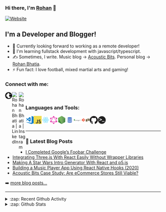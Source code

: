 ### Hi there, I'm [Rohan][website] 👋

[![Website](https://img.shields.io/website?label=therohanbhatia.com&style=for-the-badge&url=https%3A%2F%2Ftherohanbhatia.com)](https://therohanbhatia.com)

## I'm a Developer and Blogger!

- 🔭 Currently looking forward to working as a remote developer!
- 🌱 I'm learning fullstack development with javascript/typescript.
- ✍ Sometimes, I write. Music blog -> [Acoustic Bits][acousticbits]. Personal blog -> [Rohan Bhatia][website]. 
- ⚡ Fun fact: I love football, mixed martial arts and gaming!

### Connect with me:

[<img align="left" alt="therohanbhatia.com" width="22px" src="https://raw.githubusercontent.com/iconic/open-iconic/master/svg/globe.svg" />][website]
[<img align="left" alt="Rohan Bhatia | LinkedIn" width="22px" src="https://cdn.jsdelivr.net/npm/simple-icons@v3/icons/linkedin.svg" />][linkedin]
[<img align="left" alt="Rohan Bhatia | Instagram" width="22px" src="https://cdn.jsdelivr.net/npm/simple-icons@v3/icons/instagram.svg" />][instagram]

<br />

### Languages and Tools:

<img align="left" alt="Visual Studio Code" width="26px" src="https://raw.githubusercontent.com/github/explore/80688e429a7d4ef2fca1e82350fe8e3517d3494d/topics/visual-studio-code/visual-studio-code.png" />
<img align="left" alt="JavaScript" width="26px" src="https://raw.githubusercontent.com/github/explore/80688e429a7d4ef2fca1e82350fe8e3517d3494d/topics/javascript/javascript.png" />
<img align="left" alt="React" width="26px" src="https://raw.githubusercontent.com/github/explore/80688e429a7d4ef2fca1e82350fe8e3517d3494d/topics/react/react.png" />
<img align="left" alt="GraphQL" width="26px" src="https://raw.githubusercontent.com/github/explore/80688e429a7d4ef2fca1e82350fe8e3517d3494d/topics/graphql/graphql.png" />
<img align="left" alt="Node.js" width="26px" src="https://raw.githubusercontent.com/github/explore/80688e429a7d4ef2fca1e82350fe8e3517d3494d/topics/nodejs/nodejs.png" />
<img align="left" alt="SQL" width="26px" src="https://raw.githubusercontent.com/github/explore/80688e429a7d4ef2fca1e82350fe8e3517d3494d/topics/sql/sql.png" />
<img align="left" alt="MongoDB" width="26px" src="https://raw.githubusercontent.com/github/explore/80688e429a7d4ef2fca1e82350fe8e3517d3494d/topics/mongodb/mongodb.png" />
<img align="left" alt="Git" width="26px" src="https://raw.githubusercontent.com/github/explore/80688e429a7d4ef2fca1e82350fe8e3517d3494d/topics/git/git.png" />
<img align="left" alt="GitHub" width="26px" src="https://raw.githubusercontent.com/github/explore/78df643247d429f6cc873026c0622819ad797942/topics/github/github.png" />
<img align="left" alt="Terminal" width="26px" src="https://raw.githubusercontent.com/github/explore/80688e429a7d4ef2fca1e82350fe8e3517d3494d/topics/terminal/terminal.png" />
<br />
<br />

---

### 📕 Latest Blog Posts

<!-- BLOG-POST-LIST:START -->
- [I Completed Google’s Foobar Challenge](https://therohanbhatia.com/blog/completed-the-google-foobar-challenge/)
- [Integrating Three.js With React Easily Without Wrapper Libraries](https://therohanbhatia.com/blog/integrating-three-js-with-react/)
- [Making A Star Wars Intro Generator With React and p5.js](https://therohanbhatia.com/blog/star-wars-intro-generator-react-p5/)
- [Building a Music Player App Using React Native Hooks (2020)](https://therohanbhatia.com/blog/music-player-app-using-react-native-hooks/)
- [Acoustic Bits Case Study: Are eCommerce Stores Still Viable?](https://therohanbhatia.com/blog/acoustic-bits-case-study/)
<!-- BLOG-POST-LIST:END -->

➡️ [more blog posts...][website]

---

<details>
  <summary>:zap: Recent Github Activity</summary>
  
<!--START_SECTION:activity-->
1. ❌ Closed PR [#4](https://github.com//rohanbhatia96/hero-battles/pull/4) in [rohanbhatia96/hero-battles](https://github.com//rohanbhatia96/hero-battles)
2. 🎉 Merged PR [#3](https://github.com//rohanbhatia96/hero-battles/pull/3) in [rohanbhatia96/hero-battles](https://github.com//rohanbhatia96/hero-battles)
3. ❌ Reopened PR [#3](https://github.com//rohanbhatia96/hero-battles/pull/3) in [rohanbhatia96/hero-battles](https://github.com//rohanbhatia96/hero-battles)
<!--END_SECTION:activity-->


</details>

<details>
  <summary>:zap: Github Stats</summary>

  <img align="left" alt="rohanbhatia96's Github Stats" src="https://github-readme-stats.vercel.app/api?username=rohanbhatia96&show_icons=true&hide_border=true&hide=contribs" />

</details>

[website]: https://therohanbhatia.com
[instagram]: https://www.instagram.com/rohanbhatia03/
[linkedin]: https://www.linkedin.com/in/rohan-bhatia-coder
[acousticbits]: https://acousticbits.com
